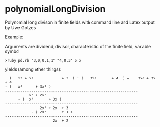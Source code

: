 # polynomialLongDivision
Polynomial long divison in finite fields with command line and Latex output by Uwe Gotzes 

Example:

Arguments are dividend, divisor, characteristic of the finite field, variable symbol
```
>ruby pd.rb "3,0,0,1,1" "4,0,3" 5 x
```
yields (among other things):
```
  (   x⁴ + x³             + 3  ) : (   3x²       + 4  ) =    2x² + 2x  + 4
- (   x⁴      + 3x² )
-------------------------------------------------------------
           x³ + 2x²
      - (  x³       + 3x )
-------------------------------------------------------------
                2x² + 2x  + 3
            - ( 2x²       + 1 )
-------------------------------------------------------------
                      2x  + 2
```
